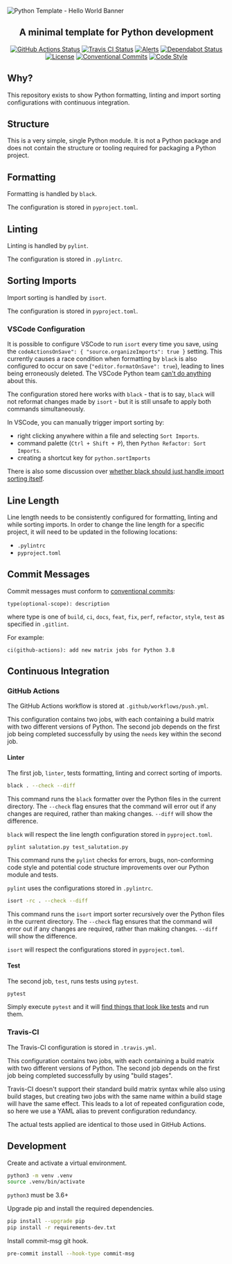 ![Python Template - Hello World Banner](https://raw.githubusercontent.com/linz/template-python-hello-world/badges/docs/_static/banner.png)

<h2 align="center">A minimal template for Python development</h2>

<p align="center">
<a href="https://github.com/linz/template-python-hello-world/actions"><img alt="GitHub Actions Status" src="https://github.com/linz/template-python-hello-world/workflows/Build/badge.svg"></a>
<a href="https://travis-ci.com/linz/template-python-hello-world"><img alt="Travis CI Status" src="https://badgen.net/travis/linz/template-python-hello-world/master?icon=travis&label=Travis&labelColor=2e3a44&color=3dc64b"></a>
<a href="https://lgtm.com/projects/g/linz/template-python-hello-world/context:python"><img alt="Alerts" src="https://badgen.net/lgtm/alerts/g/linz/template-python-hello-world?icon=lgtm&labelColor=2e3a44&label=Alerts&color=3dc64b"></a>
<a href="https://dependabot.com"><img alt="Dependabot Status" src="https://badgen.net/dependabot/linz/template-python-hello-world?icon=dependabot&labelColor=2e3a44&color=blue"></a>
<a href="https://github.com/linz/template-python-hello-world/blob/master/LICENSE"><img alt="License" src="https://badgen.net/github/license/linz/template-python-hello-world?labelColor=2e3a44&label=License"></a>
<a href="https://conventionalcommits.org"><img alt="Conventional Commits" src="https://badgen.net/badge/Commits/conventional?labelColor=2e3a44&color=EC5772"></a>
<a href="https://github.com/psf/black"><img alt="Code Style" src="https://badgen.net/badge/Code%20Style/black?labelColor=2e3a44&color=000000"></a>
</p>

## Why?

This repository exists to show Python formatting, linting and import sorting configurations with continuous integration.

## Structure

This is a very simple, single Python module. It is not a Python package and does not contain the structure or tooling required for packaging a Python project.

## Formatting

Formatting is handled by `black`.

The configuration is stored in `pyproject.toml`.

## Linting

Linting is handled by `pylint`.

The configuration is stored in `.pylintrc`.

## Sorting Imports

Import sorting is handled by `isort`.

The configuration is stored in `pyproject.toml`.

### VSCode Configuration

It is possible to configure VSCode to run `isort` every time you save, using the `codeActionsOnSave": { "source.organizeImports": true }` setting. This currently causes a race condition when formatting by `black` is also configured to occur on save (`"editor.formatOnSave": true`), leading to lines being erroneously deleted. The VSCode Python team [can't do anything](https://github.com/Microsoft/vscode-python/issues/2301) about this.

The configuration stored here works with `black` - that is to say, `black` will not reformat changes made by `isort` - but it is still unsafe to apply both commands simultaneously.

In VSCode, you can manually trigger import sorting by:

* right clicking anywhere within a file and selecting `Sort Imports`.
* command palette (`Ctrl + Shift + P`), then `Python Refactor: Sort Imports`.
* creating a shortcut key for `python.sortImports`

There is also some discussion over [whether black should just handle import sorting itself](https://github.com/psf/black/issues/333).

## Line Length

Line length needs to be consistently configured for formatting, linting and while sorting imports. In order to change the line length for a specific project, it will need to be updated in the following locations:

* `.pylintrc`
* `pyproject.toml`

## Commit Messages

Commit messages must conform to [conventional commits](https://www.conventionalcommits.org/):

```
type(optional-scope): description
```

where type is one of `build`, `ci`, `docs`, `feat`, `fix`, `perf`, `refactor`, `style`, `test` as specified in `.gitlint`.

For example:

```
ci(github-actions): add new matrix jobs for Python 3.8
```

## Continuous Integration

### GitHub Actions

The GitHub Actions workflow is stored at `.github/workflows/push.yml`.

This configuration contains two jobs, with each containing a build matrix with two different versions of Python. The second job depends on the first job being completed successfully by using the `needs` key within the second job.

#### Linter

The first job, `linter`, tests formatting, linting and correct sorting of imports.

```bash
black . --check --diff
```

This command runs the `black` formatter over the Python files in the current directory. The `--check` flag ensures that the command will error out if any changes are required, rather than making changes. `--diff` will show the difference.

`black` will respect the line length configuration stored in `pyproject.toml`.

```bash
pylint salutation.py test_salutation.py
```

This command runs the `pylint` checks for errors, bugs, non-conforming code style and potential code structure improvements over our Python module and tests.

`pylint` uses the configurations stored in `.pylintrc`.

```bash
isort -rc . --check --diff
```

This command runs the `isort` import sorter recursively over the Python files in the current directory. The `--check` flag ensures that the command will error out if any changes are required, rather than making changes. `--diff` will show the difference.

`isort` will respect the configurations stored in `pyproject.toml`.

#### Test

The second job, `test`, runs tests using `pytest`.

```bash
pytest
```

Simply execute `pytest` and it will [find things that look like tests](http://doc.pytest.org/en/latest/goodpractices.html#conventions-for-python-test-discovery) and run them.

### Travis-CI

The Travis-CI configuration is stored in `.travis.yml`.

This configuration contains two jobs, with each containing a build matrix with two different versions of Python. The second job depends on the first job being completed successfully by using "build stages".

Travis-CI doesn't support their standard build matrix syntax while also using build stages, but creating two jobs with the same name within a build stage will have the same effect. This leads to a lot of repeated configuration code, so here we use a YAML alias to prevent configuration redundancy.

The actual tests applied are identical to those used in GitHub Actions.

## Development

Create and activate a virtual environment.

```bash
python3 -m venv .venv
source .venv/bin/activate
```

`python3` must be 3.6+

Upgrade pip and install the required dependencies.

```bash
pip install --upgrade pip
pip install -r requirements-dev.txt
```

Install commit-msg git hook.

```bash
pre-commit install --hook-type commit-msg
```
